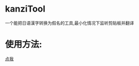 # kanziTool
一个能把日语漢字转换为假名的工具,最小化情况下监听剪贴板并翻译
# 使用方法:
<a href="http://www.mrs4s.top/2016/10/28/c%E5%B0%8F%E5%B7%A5%E5%85%B7%E8%87%AA%E5%8A%A8%E5%B0%86%E6%97%A5%E8%AF%AD%E6%BC%A2%E5%AD%97%E8%BD%AC%E5%8C%96%E4%B8%BA%E5%81%87%E5%90%8D%E5%92%8C%E7%BD%97%E9%A9%AC%E6%8B%BC%E9%9F%
l" target="_blank">点我</a>
